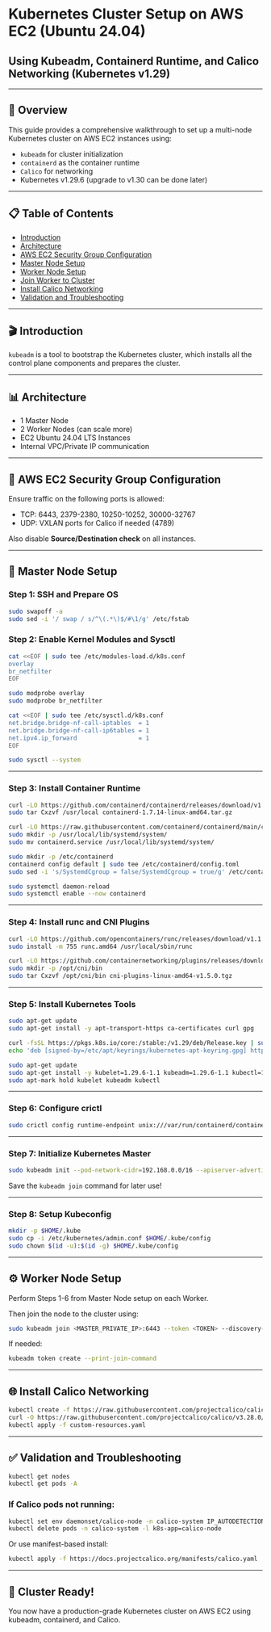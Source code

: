 
# Kubernetes Cluster Setup on AWS EC2 (Ubuntu 24.04)

## Using Kubeadm, Containerd Runtime, and Calico Networking (Kubernetes v1.29)

---

## 📌 Overview

This guide provides a comprehensive walkthrough to set up a multi-node Kubernetes cluster on AWS EC2 instances using:
- `kubeadm` for cluster initialization
- `containerd` as the container runtime
- `Calico` for networking
- Kubernetes v1.29.6 (upgrade to v1.30 can be done later)

---

## 📋 Table of Contents

- [Introduction](#introduction)
- [Architecture](#architecture)
- [AWS EC2 Security Group Configuration](#aws-ec2-security-group-configuration)
- [Master Node Setup](#master-node-setup)
- [Worker Node Setup](#worker-node-setup)
- [Join Worker to Cluster](#join-worker-to-cluster)
- [Install Calico Networking](#install-calico-networking)
- [Validation and Troubleshooting](#validation-and-troubleshooting)

---

## 🎬 Introduction

`kubeadm` is a tool to bootstrap the Kubernetes cluster, which installs all the control plane components and prepares the cluster.

---

## 📊 Architecture

- 1 Master Node
- 2 Worker Nodes (can scale more)
- EC2 Ubuntu 24.04 LTS Instances
- Internal VPC/Private IP communication

---

## 🔐 AWS EC2 Security Group Configuration

Ensure traffic on the following ports is allowed:

- TCP: 6443, 2379-2380, 10250-10252, 30000-32767
- UDP: VXLAN ports for Calico if needed (4789)

Also disable **Source/Destination check** on all instances.

---

## 🧰 Master Node Setup

### Step 1: SSH and Prepare OS

```bash
sudo swapoff -a
sudo sed -i '/ swap / s/^\(.*\)$/#\1/g' /etc/fstab
```

### Step 2: Enable Kernel Modules and Sysctl

```bash
cat <<EOF | sudo tee /etc/modules-load.d/k8s.conf
overlay
br_netfilter
EOF

sudo modprobe overlay
sudo modprobe br_netfilter

cat <<EOF | sudo tee /etc/sysctl.d/k8s.conf
net.bridge.bridge-nf-call-iptables  = 1
net.bridge.bridge-nf-call-ip6tables = 1
net.ipv4.ip_forward                 = 1
EOF

sudo sysctl --system
```

---

### Step 3: Install Container Runtime

```bash
curl -LO https://github.com/containerd/containerd/releases/download/v1.7.14/containerd-1.7.14-linux-amd64.tar.gz
sudo tar Cxzvf /usr/local containerd-1.7.14-linux-amd64.tar.gz

curl -LO https://raw.githubusercontent.com/containerd/containerd/main/containerd.service
sudo mkdir -p /usr/local/lib/systemd/system/
sudo mv containerd.service /usr/local/lib/systemd/system/

sudo mkdir -p /etc/containerd
containerd config default | sudo tee /etc/containerd/config.toml
sudo sed -i 's/SystemdCgroup = false/SystemdCgroup = true/g' /etc/containerd/config.toml

sudo systemctl daemon-reload
sudo systemctl enable --now containerd
```

---

### Step 4: Install runc and CNI Plugins

```bash
curl -LO https://github.com/opencontainers/runc/releases/download/v1.1.12/runc.amd64
sudo install -m 755 runc.amd64 /usr/local/sbin/runc

curl -LO https://github.com/containernetworking/plugins/releases/download/v1.5.0/cni-plugins-linux-amd64-v1.5.0.tgz
sudo mkdir -p /opt/cni/bin
sudo tar Cxzvf /opt/cni/bin cni-plugins-linux-amd64-v1.5.0.tgz
```

---

### Step 5: Install Kubernetes Tools

```bash
sudo apt-get update
sudo apt-get install -y apt-transport-https ca-certificates curl gpg

curl -fsSL https://pkgs.k8s.io/core:/stable:/v1.29/deb/Release.key | sudo gpg --dearmor -o /etc/apt/keyrings/kubernetes-apt-keyring.gpg
echo 'deb [signed-by=/etc/apt/keyrings/kubernetes-apt-keyring.gpg] https://pkgs.k8s.io/core:/stable:/v1.29/deb/ /' | sudo tee /etc/apt/sources.list.d/kubernetes.list

sudo apt-get update
sudo apt-get install -y kubelet=1.29.6-1.1 kubeadm=1.29.6-1.1 kubectl=1.29.6-1.1 --allow-downgrades
sudo apt-mark hold kubelet kubeadm kubectl
```

---

### Step 6: Configure crictl

```bash
sudo crictl config runtime-endpoint unix:///var/run/containerd/containerd.sock
```

---

### Step 7: Initialize Kubernetes Master

```bash
sudo kubeadm init --pod-network-cidr=192.168.0.0/16 --apiserver-advertise-address=<MASTER_PRIVATE_IP>
```

Save the `kubeadm join` command for later use!

---

### Step 8: Setup Kubeconfig

```bash
mkdir -p $HOME/.kube
sudo cp -i /etc/kubernetes/admin.conf $HOME/.kube/config
sudo chown $(id -u):$(id -g) $HOME/.kube/config
```

---

## ⚙️ Worker Node Setup

Perform Steps 1-6 from Master Node setup on each Worker.

Then join the node to the cluster using:

```bash
sudo kubeadm join <MASTER_PRIVATE_IP>:6443 --token <TOKEN> --discovery-token-ca-cert-hash sha256:<HASH>
```

If needed:

```bash
kubeadm token create --print-join-command
```

---

## 🌐 Install Calico Networking

```bash
kubectl create -f https://raw.githubusercontent.com/projectcalico/calico/v3.28.0/manifests/tigera-operator.yaml
curl -O https://raw.githubusercontent.com/projectcalico/calico/v3.28.0/manifests/custom-resources.yaml
kubectl apply -f custom-resources.yaml
```

---

## ✅ Validation and Troubleshooting

```bash
kubectl get nodes
kubectl get pods -A
```

### If Calico pods not running:

```bash
kubectl set env daemonset/calico-node -n calico-system IP_AUTODETECTION_METHOD=interface=ens5
kubectl delete pods -n calico-system -l k8s-app=calico-node
```

Or use manifest-based install:

```bash
kubectl apply -f https://docs.projectcalico.org/manifests/calico.yaml
```

---

## 🎉 Cluster Ready!

You now have a production-grade Kubernetes cluster on AWS EC2 using kubeadm, containerd, and Calico.
